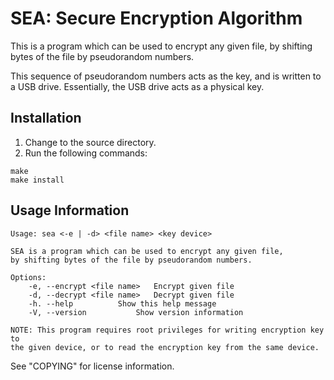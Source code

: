 # SEA: Secure Encryption Algorithm

This is a program which can be used to encrypt any given file,
by shifting bytes of the file by pseudorandom numbers.

This sequence of pseudorandom numbers acts as the key, and is
written to a USB drive. Essentially, the USB drive acts as
a physical key.

## Installation

<ol>
	<li>Change to the source directory.</li>
	<li>Run the following commands:</li>
</ol>

```
make
make install
```

## Usage Information

```
Usage: sea <-e | -d> <file name> <key device>

SEA is a program which can be used to encrypt any given file,
by shifting bytes of the file by pseudorandom numbers.

Options:
	-e, --encrypt <file name>	Encrypt given file
	-d, --decrypt <file name>	Decrypt given file
	-h. --help			Show this help message
	-V, --version			Show version information

NOTE: This program requires root privileges for writing encryption key to
the given device, or to read the encryption key from the same device.
```

See "COPYING" for license information.
